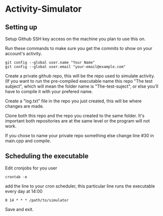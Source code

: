 # Activity-Simulator

## Setting up

Setup Github SSH key access on the machine you plan to use this on.

Run these commands to make sure you get the commits to show on your account's activity.

```
git config --global user.name "Your Name"
git config --global user.email "your-email@example.com"
```
Create a private github repo, this will be the repo used to simulate activity. (If you want to run the pre-compiled executable name this repo "The test subject", which will mean the folder name is "The-test-suject", or else you'll have to compile it with your prefered name.

Create a "log.txt" file in the repo you just created, this will be where changes are made.

Clone both this repo and the repo you created to the same folder. It's important both repositories are at the same level or the program will not work.

If you chose to name your private repo something else change line #30 in main.cpp and compile.

## Scheduling the executable

Edit cronjobs for you user

```
crontab -e
```

add the line to your cron scheduler, this particular line runs the executable every day at 14:00

```
0 14 * * * /path/to/simulator
```

Save and exit. 
